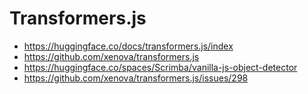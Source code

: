 # Transformers.js
- https://huggingface.co/docs/transformers.js/index
- https://github.com/xenova/transformers.js
- https://huggingface.co/spaces/Scrimba/vanilla-js-object-detector
- https://github.com/xenova/transformers.js/issues/298
